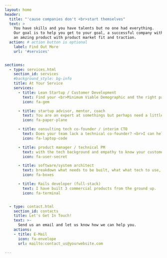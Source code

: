 ```yaml
---
layout: home
header:
  title: "'cause companies don't <br>start themselves"
  text: >
    You have skills and you have talents but no one had everything.
    Our goal is to help you get to your goal, a successful company with
    an amzing product with product market fit and traction.
  action: # action button is optional
    label: Find Out More
    url: '#services'


sections:
  - type: services.html
    section_id: services
    #background_style: bg-info
    title: At Your Service
    services:
      - title: Lean Startup / Customer Development
        text: Find your <br>Minimum Viable Demographic and the right path to solve their problem
        icon: fa-gem

      - title: startup advisor, mentor, coach
        text: You are an expert at somethings but perhaps need a little ...
        icon: fa-paper-plane

      - title: consulting tech co-founder / interim CTO
        text: Does your team lack a technical co-founder? <br>I can help you get to the place where you can attract one.
        icon: fa-laptop-code

      - title: product manager / technical PM
        text: with the tech background and empathy to know your customer,  their real problem, I can help you manange your product and help you build what you need now and what you need next
        icon: fa-user-secret

      - title: software/system architect
        text: breakdown what needs to be built, what what tech to use, and how to get it done
        icon: fa-boxes

      - title: Rails developer (full-stack)
        text: I have built 3 commercial products from the ground up.
        icon: fa-terminal


  - type: contact.html
    section_id: contacts
    title: Let's Get In Touch!
    text: >-
      Send us an email and let us know how we can help you.
    actions:
    - title: E-Mail
      icon: fa-envelope
      url: mailto:contact_us@yourwebsite.com

---
```

